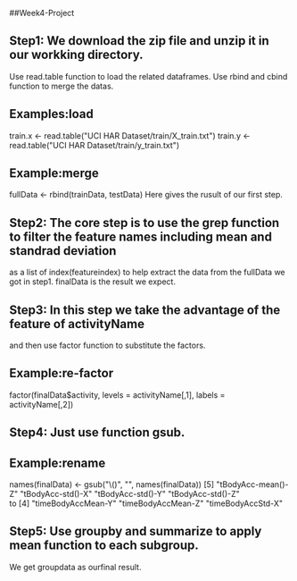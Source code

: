 ##Week4-Project

## Step1: We download the zip file and unzip it in our workking directory.
Use read.table function to load the related dataframes.
Use rbind and cbind function to merge the datas.

## Examples:load
train.x <- read.table("UCI HAR Dataset/train/X_train.txt")
train.y <- read.table("UCI HAR Dataset/train/y_train.txt")

## Example:merge
fullData <- rbind(trainData, testData)
Here gives the rusult of our first step.

## Step2: The core step is to use the grep function to filter the feature names including mean and standrad deviation
as a list of index(featureindex) to help extract the data from the fullData we got in step1.
finalData is the result we expect.

## Step3: In this step we take the advantage of the feature of activityName
and then use factor function to substitute the factors.

## Example:re-factor
factor(finalData$activity, levels = activityName[,1], labels = activityName[,2])

## Step4: Just use function gsub.

## Example:rename
names(finalData) <- gsub("\\()", "", names(finalData))
[5] "tBodyAcc-mean()-Z"           "tBodyAcc-std()-X"            "tBodyAcc-std()-Y"            "tBodyAcc-std()-Z"      
to
[4] "timeBodyAccMean-Y"                "timeBodyAccMean-Z"                "timeBodyAccStd-X"   

## Step5: Use groupby and summarize to apply mean function to each subgroup.
We get groupdata as ourfinal result.
